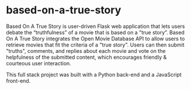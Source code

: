 # based-on-a-true-story

Based On A True Story is user-driven Flask web application that lets users debate 
the “truthfulness” of a movie that is based on a "true story”. Based On A True Story 
integrates the Open Movie Database API to allow users to retrieve movies that fit 
the criteria of a "true story". Users can then submit "truths", comments, and replies 
about each movie and vote on the helpfulness of the submitted content, which 
encourages friendly & courteous user interaction. 

This full stack project was built with a Python back-end and a JavaScript front-end.
